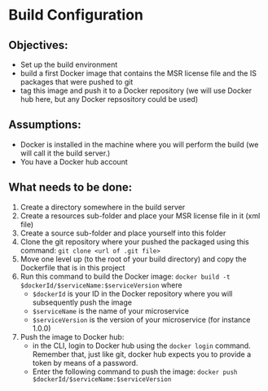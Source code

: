 # Build Configuration

## Objectives: 
-   Set up the build environment
-   build a first Docker image that contains the MSR license file and the IS packages that were pushed to git
-   tag this image and push it to a Docker repository (we will use Docker hub here, but any Docker repsository could be used)

## Assumptions:
-   Docker is installed in the machine where you will perform the build (we will call it the build server.)
-   You have a Docker hub account

## What needs to be done:
1.  Create a directory somewhere in the build server
2.  Create a resources sub-folder and place your MSR license file in it (xml file)
3.  Create a source sub-folder and place yourself into this folder
4.  Clone the git repository where your pushed the packaged using this command: `git clone <url of .git file>`
5.  Move one level up (to the root of your build directory) and copy the Dockerfile that is in this project
6.  Run this command to build the Docker image: `docker build -t $dockerId/$serviceName:$serviceVersion` where
    - `$dockerId` is your ID in the Docker repository where you will subsequently push the image
    - `$serviceName` is the name of your microservice
    - `$serviceVersion` is the version of your microservice (for instance 1.0.0)
7.  Push the image to Docker hub: 
    - in the CLI, login to Docker hub using the `docker login` command. Remember that, just like git, docker hub expects you to provide a token by means of a password.
    - Enter the following command to push the image: `docker push $dockerId/$serviceName:$serviceVersion`
